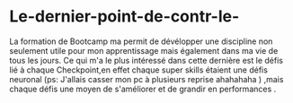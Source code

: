# Le-dernier-point-de-contr-le-

La formation de Bootcamp ma permit de dévélopper une discipline  non seulement utile pour mon apprentissage mais également dans ma vie de tous les jours.
Ce qui m'a le plus intéressé  dans cette dernière est le défis lié à chaque Checkpoint,en effet chaque super skills étaient une défis neuronal (ps: J'allais casser mon pc à plusieurs reprise ahahahaha ) ,mais chaque défis une moyen de s'améliorer et de grandir en performances .
